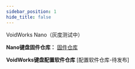 ```yaml
---
sidebar_position: 1
hide_title: false
---
```


VoidWorks Nano（灰度测试中）

**Nano键盘固件仓库：** [固件仓库](https://github.com/VoidWorks-online/firmware-release/releases)

**VoidWorks键盘配置软件仓库** [配置软件仓库-待发布]